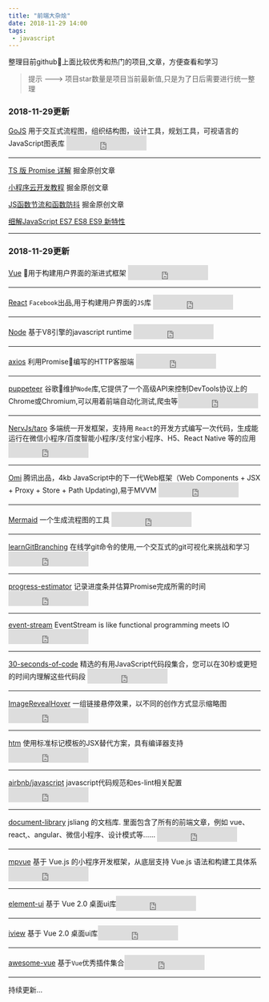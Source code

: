 ```yaml
---
title: "前端大杂烩"
date: 2018-11-29 14:00
tags:
 - javascript
---
```


整理目前github上面比较优秀和热门的项目,文章，方便查看和学习
<!--more-->

> 提示 ---> 项目star数量是项目当前最新值,只是为了日后需要进行统一整理
### 2018-11-29更新
[GoJS](https://github.com/NorthwoodsSoftware/GoJS?utm_source=gold_browser_extension) 用于交互式流程图，组织结构图，设计工具，规划工具，可视语言的JavaScript图表库 <iframe src="https://ghbtns.com/github-btn.html?user=NorthwoodsSoftware&repo=GoJS&type=star&count=true&size=large" style="width:160px;height:30px;border: 0;display: inline-block;vertical-align: -9px;"></iframe>
<hr/>

[TS 版 Promise 详解](https://juejin.im/post/5c010de86fb9a049b41c3285) 掘金原创文章

[小程序云开发教程](https://juejin.im/post/5c00e0736fb9a049ca3713d7) 掘金原创文章

[JS函数节流和函数防抖](https://juejin.im/post/5c00f7fe51882516be2ee2fc) 掘金原创文章

[细解JavaScript ES7 ES8 ES9 新特性](https://tuobaye.com/2018/11/27/%E7%BB%86%E8%A7%A3JavaScript-ES7-ES8-ES9-%E6%96%B0%E7%89%B9%E6%80%A7/) 

<hr/>

### 2018-11-29更新
[Vue](https://github.com/vuejs/vue?utm_source=gold_browser_extension)  用于构建用户界面的渐进式框架 <iframe src="https://ghbtns.com/github-btn.html?user=vuejs&repo=vue&type=star&count=true&size=large" style="width:160px;height:30px;border: 0;display: inline-block;vertical-align: -9px;"></iframe>
<hr/>

[React](https://github.com/facebook/react?utm_source=gold_browser_extension)  `Facebook`出品,用于构建用户界面的`JS`库 <iframe src="https://ghbtns.com/github-btn.html?user=facebook&repo=react&type=star&count=true&size=large" style="width:160px;height:30px;border: 0;display: inline-block;vertical-align: -9px;"></iframe>
<hr/>

[Node](https://github.com/nodejs/node?utm_source=gold_browser_extension)  基于V8引擎的javascript runtime  <iframe src="https://ghbtns.com/github-btn.html?user=nodejs&repo=node&type=star&count=true&size=large" style="width:160px;height:30px;border: 0;display: inline-block;vertical-align: -9px;"></iframe>
<hr/>

[axios](https://github.com/axios/axios?utm_source=gold_browser_extension) 利用Promise编写的HTTP客服端  <iframe src="https://ghbtns.com/github-btn.html?user=axios&repo=axios&type=star&count=true&size=large" style="width:160px;height:30px;border: 0;display: inline-block;vertical-align: -9px;"></iframe>
<hr/>

[puppeteer](https://github.com/GoogleChrome/puppeteer?utm_source=gold_browser_extension) 谷歌维护`Node`库,它提供了一个高级API来控制DevTools协议上的Chrome或Chromium,可以用着前端自动化测试,爬虫等<iframe src="https://ghbtns.com/github-btn.html?user=GoogleChrome&repo=puppeteer&type=star&count=true&size=large" style="width:160px;height:30px;border: 0;display: inline-block;vertical-align: -9px;"></iframe>
<hr/>

[NervJs/taro](https://github.com/NervJS/taro?utm_source=gold_browser_extension)  多端统一开发框架，支持用 `React`的开发方式编写一次代码，生成能运行在微信小程序/百度智能小程序/支付宝小程序、H5、React Native 等的应用<iframe src="https://ghbtns.com/github-btn.html?user=NervJS&repo=taro&type=star&count=true&size=large" style="width:160px;height:30px;border: 0;display: inline-block;vertical-align: -9px;"></iframe>
<hr/>

[Omi](https://github.com/Tencent/omi?utm_source=gold_browser_extension) 腾讯出品，4kb JavaScript中的下一代Web框架（Web Components + JSX + Proxy + Store + Path Updating),易于MVVM <iframe src="https://ghbtns.com/github-btn.html?user=Tencent&repo=omi&type=star&count=true&size=large" style="width:160px;height:30px;border: 0;display: inline-block;vertical-align: -9px;"></iframe>
<hr/>

[Mermaid](https://github.com/knsv/mermaid?utm_source=gold_browser_extension) 一个生成流程图的工具   <iframe src="https://ghbtns.com/github-btn.html?user=knsv&repo=mermaid&type=star&count=true&size=large" style="width:160px;height:30px;border: 0;display: inline-block;vertical-align: -9px;"></iframe>
<hr/>

[learnGitBranching](https://github.com/pcottle/learnGitBranching?utm_source=gold_browser_extension) 在线学git命令的使用,一个交互式的git可视化来挑战和学习 <iframe src="https://ghbtns.com/github-btn.html?user=pcottle&repo=learnGitBranching&type=star&count=true&size=large" style="width:160px;height:30px;border: 0;display: inline-block;vertical-align: -9px;"></iframe>
<hr/>

[progress-estimator](https://github.com/bvaughn/progress-estimator?utm_source=gold_browser_extension) 记录进度条并估算Promise完成所需的时间  <iframe src="https://ghbtns.com/github-btn.html?user=bvaughn&repo=progress-estimator&type=star&count=true&size=large" style="width:160px;height:30px;border: 0;display: inline-block;vertical-align: -9px;"></iframe>
<hr/>

[event-stream](https://github.com/dominictarr/event-stream?utm_source=gold_browser_extension)  EventStream is like functional programming meets IO <iframe src="https://ghbtns.com/github-btn.html?user=dominictarr&repo=event-stream&type=star&count=true&size=large" style="width:160px;height:30px;border: 0;display: inline-block;vertical-align: -9px;"></iframe>
<hr/>

[30-seconds-of-code](https://github.com/30-seconds/30-seconds-of-code?utm_source=gold_browser_extension)  精选的有用JavaScript代码段集合，您可以在30秒或更短的时间内理解这些代码段 <iframe src="https://ghbtns.com/github-btn.html?user=30-seconds&repo=30-seconds-of-code&type=star&count=true&size=large" style="width:160px;height:30px;border: 0;display: inline-block;vertical-align: -9px;"></iframe>
<hr/>

[ImageRevealHover](https://github.com/codrops/ImageRevealHover?utm_source=gold_browser_extension)  一组链接悬停效果，以不同的创作方式显示缩略图 <iframe src="https://ghbtns.com/github-btn.html?user=codrops&repo=ImageRevealHover&type=star&count=true&size=large" style="width:160px;height:30px;border: 0;display: inline-block;vertical-align: -9px;"></iframe>
<hr/>

[htm](https://github.com/developit/htm?utm_source=gold_browser_extension)  使用标准标记模板的JSX替代方案，具有编译器支持 <iframe src="https://ghbtns.com/github-btn.html?user=developit&repo=htm&type=star&count=true&size=large" style="width:160px;height:30px;border: 0;display: inline-block;vertical-align: -9px;"></iframe>
<hr/>

[airbnb/javascript](https://github.com/airbnb/javascript?utm_source=gold_browser_extension)  javascript代码规范和es-lint相关配置 <iframe src="https://ghbtns.com/github-btn.html?user=airbnb&repo=javascript&type=star&count=true&size=large" style="width:160px;height:30px;border: 0;display: inline-block;vertical-align: -9px;"></iframe>
<hr/>

[document-library](https://github.com/airbnb/javascript?utm_source=gold_browser_extension)  jsliang 的文档库. 里面包含了所有的前端文章，例如 vue、react,、angular、微信小程序、设计模式等…… <iframe src="https://ghbtns.com/github-btn.html?user=airbnb&repo=javascript&type=star&count=true&size=large" style="width:160px;height:30px;border: 0;display: inline-block;vertical-align: -9px;"></iframe>
<hr/>

[mpvue](https://github.com/Meituan-Dianping/mpvue)  基于 Vue.js 的小程序开发框架，从底层支持 Vue.js 语法和构建工具体系<iframe src="https://ghbtns.com/github-btn.html?user=Meituan-Dianping&repo=mpvue&type=star&count=true&size=large" style="width:160px;height:30px;border: 0;"></iframe>
<hr/>

[element-ui](https://github.com/ElemeFE/element)  基于 Vue 2.0 桌面ui库<iframe src="https://ghbtns.com/github-btn.html?user=ElemeFE&repo=element&type=star&count=true&size=large" style="width:160px;height:30px;border: 0;display: inline-block;vertical-align: -9px;"></iframe>
<hr/>

[iview](https://github.com/iview/iview)  基于 Vue 2.0 桌面ui库<iframe src="https://ghbtns.com/github-btn.html?user=iview&repo=iview&type=star&count=true&size=large" style="width:160px;height:30px;border: 0;display: inline-block;vertical-align: -9px;"></iframe>
<hr/>

[awesome-vue](https://github.com/vuejs/awesome-vue#components--libraries)  基于`Vue`优秀插件集合<iframe src="https://ghbtns.com/github-btn.html?user=vuejs&repo=awesome-vue&type=star&count=true&size=large" style="width:160px;height:30px;border: 0;display: inline-block;vertical-align: -9px;"></iframe>
<hr/>

持续更新...